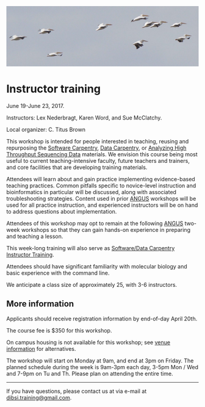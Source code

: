 ![Flock of birds](images/flock-bird.jpg "Instructor training")

# Instructor training

June 19-June 23, 2017.

Instructors: Lex Nederbragt, Karen Word, and Sue McClatchy.

Local organizer: C. Titus Brown

This workshop is intended for people interested in teaching, reusing
and repurposing the
[Software Carpentry](https://software-carpentry.org/lessons/),
[Data Carpentry](http://www.datacarpentry.org/lessons/), or
[Analyzing High Throughput Sequencing Data](https://angus.readthedocs.io/en/2016/)
materials.  We envision this course being most useful to current
teaching-intensive faculty, future teachers and trainers, and core
facilities that are developing training materials.

Attendees will learn about and gain practice implementing evidence-based teaching practices.  Common pitfalls specific to novice-level
instruction and bioinformatics in particular will be discussed, along
with associated troubleshooting strategies. Content used in prior
[ANGUS](ANGUS.html) workshops will be used for all practice
instruction, and experienced instructors will be on hand to address
questions about implementation.

Attendees of this workshop may opt to remain at the following
[ANGUS](ANGUS.html) two-week workshops so that they can gain hands-on
experience in preparing and teaching a lesson.

This week-long training will also serve as
[Software/Data Carpentry Instructor Training](https://swcarpentry.github.io/instructor-training/).

Attendees should have significant familiarity with molecular biology
and basic experience with the command line.

We anticipate a class size of approximately 25, with 3-6 instructors.

<!-- ## [Apply here!](https://docs.google.com/forms/d/e/1FAIpQLSfC1MphcIhfNQzJKrbuuMBePTF0FFB_t3XJzYeWpMn1hWdxTQ/viewform) -->

<!-- Applications will close **March 17th**. -->

## More information

Applicants should receive registration information by end-of-day April
20th.

The course fee is $350 for this workshop. 

On campus housing is not available for this workshop; see
[venue information](VENUE.html) for alternatives.

The workshop will start on Monday at 9am, and end at 3pm on Friday.
The planned schedule during the week is 9am-3pm each day, 3-5pm Mon /
Wed and 7-9pm on Tu and Th.  Please plan on attending the entire time.

----

If you have questions, please contact us at via e-mail at [dibsi.training@gmail.com](mailto:dibsi.training@gmail.com).
